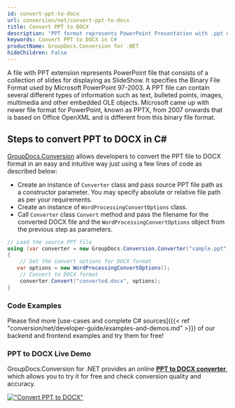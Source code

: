```yaml
---
id: convert-ppt-to-docx
url: conversion/net/convert-ppt-to-docx
title: Convert PPT to DOCX
description: "PPT format represents PowerPoint Presentation with .ppt extension. Learn how to convert PPT to DOCX file programmatically in C# language using GroupDocs.Conversion for .NET library."
keywords: Convert PPT to DOCX in C#
productName: GroupDocs.Conversion for .NET
hideChildren: False
---
```


A file with PPT extension represents PowerPoint file that consists of a collection of slides for displaying as SlideShow. It specifies the Binary File Format used by Microsoft PowerPoint 97-2003. A PPT file can contain several different types of information such as text, bulleted points, images, multimedia and other embedded OLE objects. Microsoft came up with newer file format for PowerPoint, known as PPTX, from 2007 onwards that is based on Office OpenXML and is different from this binary file format.

## Steps to convert PPT to DOCX in C#

[GroupDocs.Conversion](https://products.groupdocs.com/conversion/net) allows developers to convert the PPT file to DOCX format in an easy and intuitive way just using a few lines of code as described below:

* Create an instance of `Converter` class and pass source PPT file path as a constructor parameter. You may specify absolute or relative file path as per your requirements. 
* Create an instance of `WordProcessingConvertOptions` class.
* Call `Converter` class `Convert` method and pass the filename for the converted DOCX file and the `WordProcessingConvertOptions` object from the previous step as parameters.

```csharp
// Load the source PPT file
using (var converter = new GroupDocs.Conversion.Converter("sample.ppt"))
{
    // Set the convert options for DOCX format
   var options = new WordProcessingConvertOptions();
    // Convert to DOCX format
    converter.Convert("converted.docx", options);
}
```

### Code Examples

Please find more [use-cases and complete C# sources]({{< ref "conversion/net/developer-guide/examples-and-demos.md" >}}) of our backend and frontend examples and try them for free!

### PPT to DOCX Live Demo

GroupDocs.Conversion for .NET provides an online [**PPT to DOCX converter**](https://products.groupdocs.app/conversion/ppt-to-docx), which allows you to try it for free and check conversion quality and accuracy.

[!["Convert PPT to DOCX"](conversion/net/images/convert-to-docx/convert-ppt-to-docx.png)](https://products.groupdocs.app/conversion/ppt-to-docx)